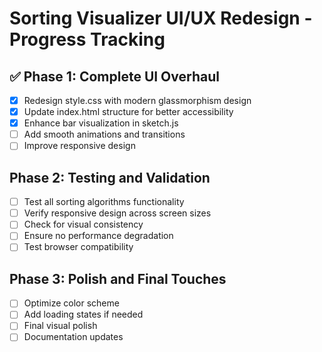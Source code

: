# Sorting Visualizer UI/UX Redesign - Progress Tracking

## ✅ Phase 1: Complete UI Overhaul

- [x] Redesign style.css with modern glassmorphism design
- [x] Update index.html structure for better accessibility
- [x] Enhance bar visualization in sketch.js
- [ ] Add smooth animations and transitions
- [ ] Improve responsive design

## Phase 2: Testing and Validation

- [ ] Test all sorting algorithms functionality
- [ ] Verify responsive design across screen sizes
- [ ] Check for visual consistency
- [ ] Ensure no performance degradation
- [ ] Test browser compatibility

## Phase 3: Polish and Final Touches

- [ ] Optimize color scheme
- [ ] Add loading states if needed
- [ ] Final visual polish
- [ ] Documentation updates
